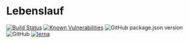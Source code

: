 # Lebenslauf

[![Build Status](https://travis-ci.com/fratzinger/lebenslauf.svg?branch=master)](https://travis-ci.com/fratzinger/lebenslauf)
[![Known Vulnerabilities](https://snyk.io/test/github/fratzinger/lebenslauf/badge.svg)](https://snyk.io/test/github/fratzinger/lebenslauf)
![GitHub package.json version](https://img.shields.io/github/package-json/v/fratzinger/lebenslauf)
![GitHub](https://img.shields.io/github/license/fratzinger/lebenslauf)
[![lerna](https://img.shields.io/badge/maintained%20with-lerna-cc00ff.svg)](https://lerna.js.org/)
